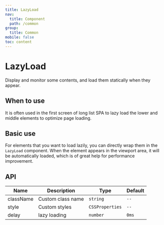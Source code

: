 ```yaml
---
title: LazyLoad
nav:
  title: Component
  path: /common
group:
  title: Common
mobile: false
toc: content
---
```


# LazyLoad

Display and monitor some contents, and load them statically when they appear.

## When to use

It is often used in the first screen of long list SPA to lazy load the lower and middle elements to optimize page loading.

## Basic use

For elements that you want to load lazily, you can directly wrap them in the `LazyLoad` component. When the element appears in the viewport area, it will be automatically loaded, which is of great help for performance improvement.

<code src="./demos/index1.tsx"></code>

## API

| Name      | Description       | Type            | Default |
| --------- | ----------------- | --------------- | ------- |
| className | Custom class name | `string`        | `--`    |
| style     | Custom styles     | `CSSProperties` | `--`    |
| delay     | lazy loading      | `number`        | `0ms`   |
